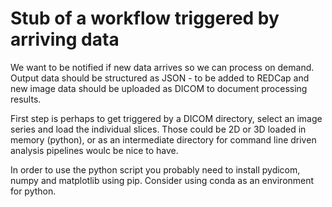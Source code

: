 # Stub of a workflow triggered by arriving data

We want to be notified if new data arrives so we can process on demand. Output data should be structured as JSON - to be added to REDCap and new image data should be uploaded as DICOM to document processing results.

First step is perhaps to get triggered by a DICOM directory, select an image series and load the individual slices. Those could be 2D or 3D loaded in memory (python), or as an intermediate directory for command line driven analysis pipelines woulc be nice to have.

In order to use the python script you probably need to install pydicom, numpy and matplotlib using pip. Consider using conda as an environment for python.
